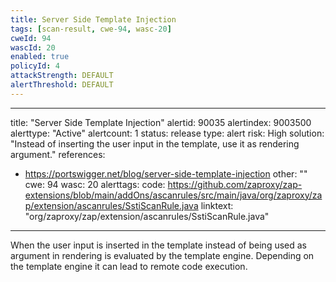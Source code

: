 ```yaml
---
title: Server Side Template Injection
tags: [scan-result, cwe-94, wasc-20]
cweId: 94
wascId: 20
enabled: true
policyId: 4
attackStrength: DEFAULT
alertThreshold: DEFAULT
---
```


---
title: "Server Side Template Injection"
alertid: 90035
alertindex: 9003500
alerttype: "Active"
alertcount: 1
status: release
type: alert
risk: High
solution: "Instead of inserting the user input in the template, use it as rendering argument."
references:
   - https://portswigger.net/blog/server-side-template-injection
other: ""
cwe: 94
wasc: 20
alerttags: 
code: https://github.com/zaproxy/zap-extensions/blob/main/addOns/ascanrules/src/main/java/org/zaproxy/zap/extension/ascanrules/SstiScanRule.java
linktext: "org/zaproxy/zap/extension/ascanrules/SstiScanRule.java"
---
When the user input is inserted in the template instead of being used as argument in rendering is evaluated by the template engine. Depending on the template engine it can lead to remote code execution.
